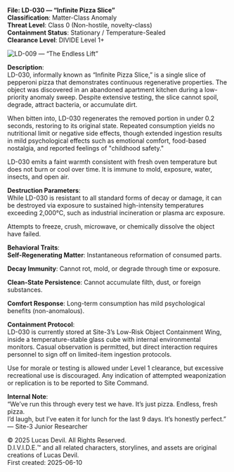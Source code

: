 **File: LD-030 — “Infinite Pizza Slice”**  
**Classification**: Matter-Class Anomaly  
**Threat Level**: Class 0 (Non-hostile, novelty-class)  
**Containment Status**: Stationary / Temperature-Sealed  
**Clearance Level**: DIVIDE Level 1+  




![LD-009 — “The Endless Lift”](https://pbs.twimg.com/media/GtGwKCeWEAAYaLA?format=jpg&name=large)






**Description**:  
LD-030, informally known as “Infinite Pizza Slice,” is a single slice of pepperoni pizza that demonstrates continuous regenerative properties. The object was discovered in an abandoned apartment kitchen during a low-priority anomaly sweep. Despite extensive testing, the slice cannot spoil, degrade, attract bacteria, or accumulate dirt.  

When bitten into, LD-030 regenerates the removed portion in under 0.2 seconds, restoring to its original state. Repeated consumption yields no nutritional limit or negative side effects, though extended ingestion results in mild psychological effects such as emotional comfort, food-based nostalgia, and reported feelings of "childhood safety."  

LD-030 emits a faint warmth consistent with fresh oven temperature but does not burn or cool over time. It is immune to mold, exposure, water, insects, and open air.   

**Destruction Parameters**:  
While LD-030 is resistant to all standard forms of decay or damage, it can be destroyed via exposure to sustained high-intensity temperatures exceeding 2,000°C, such as industrial incineration or plasma arc exposure.  

Attempts to freeze, crush, microwave, or chemically dissolve the object have failed.  

**Behavioral Traits**:  
**Self-Regenerating Matter**: Instantaneous reformation of consumed parts.  

**Decay Immunity**: Cannot rot, mold, or degrade through time or exposure.  

**Clean-State Persistence**: Cannot accumulate filth, dust, or foreign substances.  

**Comfort Response**: Long-term consumption has mild psychological benefits (non-anomalous).  

**Containment Protocol**:  
LD-030 is currently stored at Site-3’s Low-Risk Object Containment Wing, inside a temperature-stable glass cube with internal environmental monitors. Casual observation is permitted, but direct interaction requires personnel to sign off on limited-item ingestion protocols.   

Use for morale or testing is allowed under Level 1 clearance, but excessive recreational use is discouraged. Any indication of attempted weaponization or replication is to be reported to Site Command.  

**Internal Note**:  
“We’ve run this through every test we have. It’s just pizza. Endless, fresh pizza.  
I’d laugh, but I’ve eaten it for lunch for the last 9 days. It’s honestly perfect.”  
— Site-3 Junior Researcher  






© 2025 Lucas Devil. All Rights Reserved.  
D.I.V.I.D.E.™ and all related characters, storylines, and assets are original creations of Lucas Devil.  
First created: 2025-06-10  
